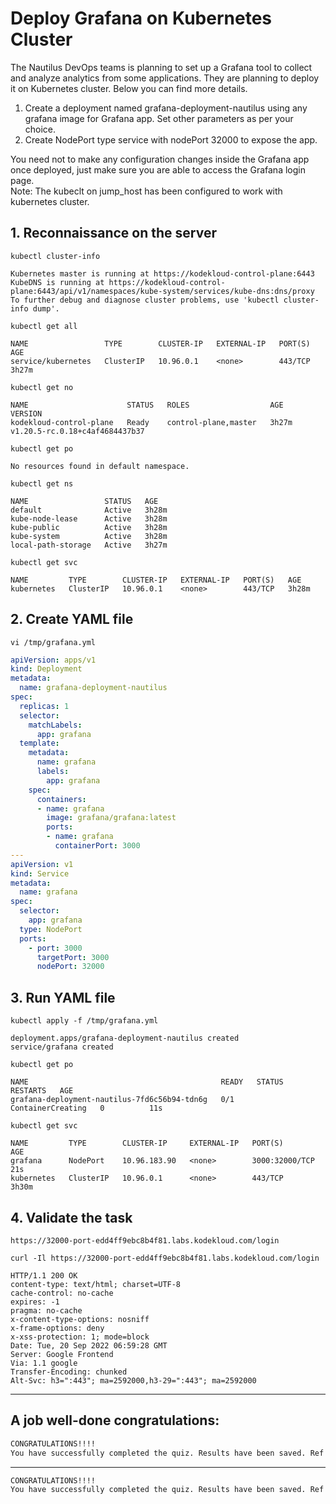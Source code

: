# Deploy Grafana on Kubernetes Cluster

The Nautilus DevOps teams is planning to set up a Grafana tool to collect and analyze analytics from some applications. They are planning to deploy it on Kubernetes cluster. Below you can find more details.  
1) Create a deployment named grafana-deployment-nautilus using any grafana image for Grafana app. Set other parameters as per your choice.  
2) Create NodePort type service with nodePort 32000 to expose the app.  

You need not to make any configuration changes inside the Grafana app once deployed, just make sure you are able to access the Grafana login page.  
Note: The kubeclt on jump_host has been configured to work with kubernetes cluster.


## 1. Reconnaissance on the server
`kubectl cluster-info`  
```console
Kubernetes master is running at https://kodekloud-control-plane:6443
KubeDNS is running at https://kodekloud-control-plane:6443/api/v1/namespaces/kube-system/services/kube-dns:dns/proxy
To further debug and diagnose cluster problems, use 'kubectl cluster-info dump'.
```

`kubectl get all`  
```console
NAME                 TYPE        CLUSTER-IP   EXTERNAL-IP   PORT(S)   AGE
service/kubernetes   ClusterIP   10.96.0.1    <none>        443/TCP   3h27m
```

`kubectl get no`  
```console
NAME                      STATUS   ROLES                  AGE     VERSION
kodekloud-control-plane   Ready    control-plane,master   3h27m   v1.20.5-rc.0.18+c4af4684437b37
```

`kubectl get po`  
```console
No resources found in default namespace.
```

`kubectl get ns`  
```console
NAME                 STATUS   AGE
default              Active   3h28m
kube-node-lease      Active   3h28m
kube-public          Active   3h28m
kube-system          Active   3h28m
local-path-storage   Active   3h27m
```

`kubectl get svc`  
```console
NAME         TYPE        CLUSTER-IP   EXTERNAL-IP   PORT(S)   AGE
kubernetes   ClusterIP   10.96.0.1    <none>        443/TCP   3h28m
```


## 2. Create YAML file
`vi /tmp/grafana.yml`  

```yaml
apiVersion: apps/v1
kind: Deployment
metadata:
  name: grafana-deployment-nautilus
spec:
  replicas: 1
  selector:
    matchLabels:
      app: grafana
  template:
    metadata:
      name: grafana
      labels:
        app: grafana
    spec:
      containers:
      - name: grafana
        image: grafana/grafana:latest
        ports:
        - name: grafana
          containerPort: 3000
---
apiVersion: v1
kind: Service
metadata:
  name: grafana
spec:
  selector: 
    app: grafana
  type: NodePort  
  ports:
    - port: 3000
      targetPort: 3000
      nodePort: 32000
```


## 3. Run YAML file
`kubectl apply -f /tmp/grafana.yml`  
```console
deployment.apps/grafana-deployment-nautilus created
service/grafana created
```

`kubectl get po`  
```console
NAME                                           READY   STATUS              RESTARTS   AGE
grafana-deployment-nautilus-7fd6c56b94-tdn6g   0/1     ContainerCreating   0          11s
```

`kubectl get svc`  
```console
NAME         TYPE        CLUSTER-IP     EXTERNAL-IP   PORT(S)          AGE
grafana      NodePort    10.96.183.90   <none>        3000:32000/TCP   21s
kubernetes   ClusterIP   10.96.0.1      <none>        443/TCP          3h30m
```


## 4. Validate the task
`https://32000-port-edd4ff9ebc8b4f81.labs.kodekloud.com/login`  

`curl -Il https://32000-port-edd4ff9ebc8b4f81.labs.kodekloud.com/login`  
```console
HTTP/1.1 200 OK
content-type: text/html; charset=UTF-8
cache-control: no-cache
expires: -1
pragma: no-cache
x-content-type-options: nosniff
x-frame-options: deny
x-xss-protection: 1; mode=block
Date: Tue, 20 Sep 2022 06:59:28 GMT
Server: Google Frontend
Via: 1.1 google
Transfer-Encoding: chunked
Alt-Svc: h3=":443"; ma=2592000,h3-29=":443"; ma=2592000
```

---

## A job well-done congratulations:


```bash
CONGRATULATIONS!!!!
You have successfully completed the quiz. Results have been saved. Ref ID:6328d9450350ca05388a4648
```

---

```bash
CONGRATULATIONS!!!!
You have successfully completed the quiz. Results have been saved. Ref ID:638ca8c9965489855117c599
```

